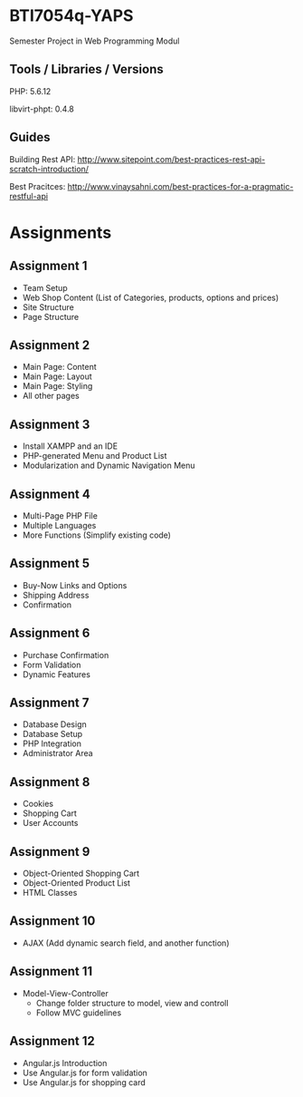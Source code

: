 # BTI7054q-YAPS
Semester Project in Web Programming Modul

Tools / Libraries / Versions
----------------------------
PHP: 5.6.12

libvirt-phpt: 0.4.8

Guides
------
Building Rest API:
http://www.sitepoint.com/best-practices-rest-api-scratch-introduction/

Best Pracitces:
http://www.vinaysahni.com/best-practices-for-a-pragmatic-restful-api

Assignments
===========

Assignment 1
------------
- Team Setup
- Web Shop Content (List of Categories, products, options and prices)
- Site Structure
- Page Structure

Assignment 2
------------
- Main Page: Content
- Main Page: Layout
- Main Page: Styling
- All other pages

Assignment 3
------------
- Install XAMPP and an IDE
- PHP-generated Menu and Product List
- Modularization and Dynamic Navigation Menu

Assignment 4
------------
- Multi-Page PHP File
- Multiple Languages
- More Functions (Simplify existing code)

Assignment 5
------------
- Buy-Now Links and Options
- Shipping Address
- Confirmation

Assignment 6
------------
- Purchase Confirmation
- Form Validation
- Dynamic Features

Assignment 7
------------
- Database Design
- Database Setup
- PHP Integration
- Administrator Area

Assignment 8
------------
- Cookies
- Shopping Cart
- User Accounts

Assignment 9
------------
- Object-Oriented Shopping Cart
- Object-Oriented Product List
- HTML Classes

Assignment 10
-------------
- AJAX (Add dynamic search field, and another function)

Assignment 11
-------------
- Model-View-Controller
	- Change folder structure to model, view and controll
	- Follow MVC guidelines

Assignment 12
-------------
- Angular.js Introduction
- Use Angular.js for form validation
- Use Angular.js for shopping card
